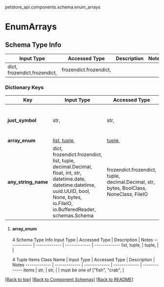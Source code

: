 <a name="top"></a>
petstore_api.components.schema.enum_arrays
# EnumArrays

## Schema Type Info
Input Type | Accessed Type | Description | Notes
------------ | ------------- | ------------- | -------------
dict, frozendict.frozendict,  | frozendict.frozendict,  |  |

### Dictionary Keys
Key | Input Type | Accessed Type | Description | Notes
------------ | ------------- | ------------- | ------------- | -------------
**just_symbol** | str,  | str,  |  | [optional] must be one of [">=", "$", ]
**array_enum** | [list, tuple, ](#array_enum) | [tuple, ](#array_enum) |  | [optional]
**any_string_name** | dict, frozendict.frozendict, list, tuple, decimal.Decimal, float, int, str, datetime.date, datetime.datetime, uuid.UUID, bool, None, bytes, io.FileIO, io.BufferedReader, schemas.Schema | frozendict.frozendict, tuple, decimal.Decimal, str, bytes, BoolClass, NoneClass, FileIO | any string name can be used but the value must be the correct type | [optional]

1. #### array_enum
   
   4 Schema Type Info
   Input Type | Accessed Type | Description | Notes
   ------------ | ------------- | ------------- | -------------
   list, tuple,  | tuple,  |  |
   
   4 Tuple Items
   Class Name | Input Type | Accessed Type | Description | Notes
   ------------- | ------------- | ------------- | ------------- | -------------
   items | str,  | str,  |  | must be one of ["fish", "crab", ]

[[Back to top]](#top) [[Back to Component Schemas]](../../../README.md#Component-Schemas) [[Back to README]](../../../README.md)
